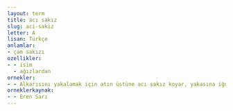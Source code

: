 ```yaml
---
layout: term
title: acı sakız
slug: aci-sakiz
letter: A
lisan: Türkçe
anlamlar:
- çam sakızı
ozellikler:
- - isim
  - ağızlardan
ornekler:
- - Alkarısını yakalamak için atın üstüne acı sakız koyar, yakasına iğne batırır, her işte çalıştırırlarmış.
orneklerkaynak:
- - Eren Sarı
---
```

